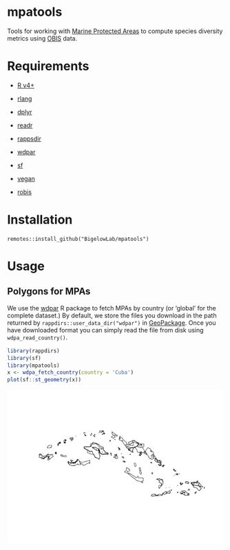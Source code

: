 mpatools
================

Tools for working with [Marine Protected
Areas](https://www.iucn.org/theme/protected-areas/our-work/quality-and-effectiveness/world-database-protected-areas-wdpa)
to compute species diversity metrics using [OBIS](https://obis.org/)
data.

# Requirements

-   [R v4+](https://www.r-project.org/)

-   [rlang](https://CRAN.R-project.org/package=rlang)

-   [dplyr](https://CRAN.R-project.org/package=dplyr)

-   [readr](https://CRAN.R-project.org/package=readr)

-   [rappsdir](https://CRAN.R-project.org/package=rappsdir)

-   [wdpar](https://CRAN.R-project.org/package=wdpar)

-   [sf](https://CRAN.R-project.org/package=sf)

-   [vegan](https://CRAN.R-project.org/package=vegan)

-   [robis](https://cran.r-project.org/web/packages/robis/index.html)

# Installation

    remotes::install_github("BigelowLab/mpatools")

# Usage

## Polygons for MPAs

We use the [wdpar](https://CRAN.R-project.org/package=wdpar) R package
to fetch MPAs by country (or ‘global’ for the complete dataset.) By
default, we store the files you download in the path returned by
`rappdirs::user_data_dir("wdpar")` in
[GeoPackage](https://www.geopackage.org/). Once you have downloaded
format you can simply read the file from disk using
`wdpa_read_country()`.

``` r
library(rappdirs)
library(sf)
library(mpatools)
x <- wdpa_fetch_country(country = 'Cuba')
plot(sf::st_geometry(x))
```

![](README_files/figure-gfm/fetch_country-1.png)<!-- -->
